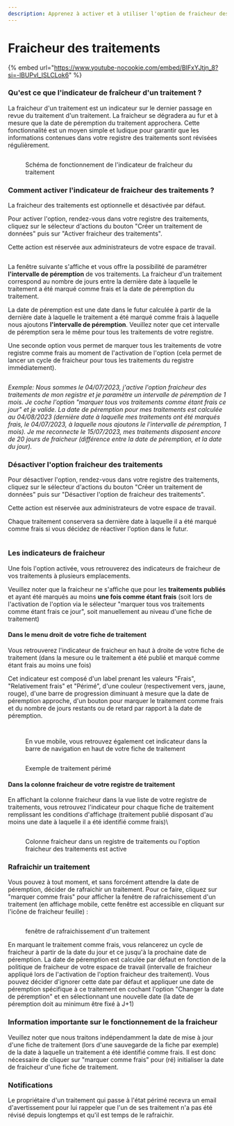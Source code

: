 ```yaml
---
description: Apprenez à activer et à utiliser l'option de fraicheur des traitements
---
```


# Fraicheur des traitements

{% embed url="https://www.youtube-nocookie.com/embed/BIFxYJtjn_8?si=-lBUPvI_ISLCLok6" %}

### Qu'est ce que l'indicateur de fraîcheur d'un traitement ?

La fraicheur d'un traitement est un indicateur sur le dernier passage en revue du traitement d'un traitement. La fraicheur se dégradera au fur et à mesure que la date de péremption du traitement approchera. Cette fonctionnalité est un moyen simple et ludique pour garantir que les informations contenues dans votre registre des traitements sont révisées régulièrement.&#x20;

<figure><img src="../../.gitbook/assets/image (275).png" alt=""><figcaption><p>Schéma de fonctionnement de l'indicateur de fraîcheur du traitement</p></figcaption></figure>

### Comment activer l'indicateur de fraicheur des traitements ?

La fraicheur des traitements est optionnelle et désactivée par défaut.&#x20;

Pour activer l'option, rendez-vous dans votre registre des traitements, cliquez sur le sélecteur d'actions du bouton "Créer un traitement de données" puis sur "Activer fraicheur des traitements".&#x20;

Cette action est réservée aux administrateurs de votre espace de travail.

<figure><img src="../../.gitbook/assets/freshness-activate.JPG" alt=""><figcaption></figcaption></figure>

La fenêtre suivante s'affiche et vous offre la possibilité de paramétrer **l'intervalle de péremption** de vos traitements. La fraicheur d'un traitement correspond au nombre de jours entre la dernière date à laquelle le traitement a été marqué comme frais et la date de péremption du traitement.&#x20;

La date de péremption est une date dans le futur calculée à partir de la dernière date à laquelle le traitement a été marqué comme frais à laquelle nous ajoutons **l'intervalle de péremption**. Veuillez noter que cet intervalle de péremption sera le même pour tous les traitements de votre registre.&#x20;

Une seconde option vous permet de marquer tous les traitements de votre registre comme frais au moment de l'activation de l'option (cela permet de lancer un cycle de fraicheur pour tous les traitements du registre immédiatement).

<figure><img src="../../.gitbook/assets/freshness-activate-modal.JPG" alt=""><figcaption></figcaption></figure>

_Exemple: Nous sommes le 04/07/2023, j'active l'option fraicheur des traitements de mon registre et je paramètre un intervalle de péremption de 1 mois. Je coche l'option "marquer tous vos traitements comme étant frais ce jour" et je valide. La date de péremption pour mes traitements est calculée au 04/08/2023 (dernière date à laquelle mes traitements ont été marqués frais, le 04/07/2023, à laquelle nous ajoutons le l'intervalle de péremption, 1 mois). Je me reconnecte le 15/07/2023, mes traitements disposent encore de 20 jours de fraicheur (différence entre la date de péremption, et la date du jour)._&#x20;



### Désactiver l'option fraicheur des traitements

Pour désactiver l'option, rendez-vous dans votre registre des traitements, cliquez sur le sélecteur d'actions du bouton "Créer un traitement de données" puis sur "Désactiver l'option de fraicheur des traitements".

Cette action est réservée aux administrateurs de votre espace de travail.

Chaque traitement conservera sa dernière date à laquelle il a été marqué comme frais si vous décidez de réactiver l'option dans le futur.

<figure><img src="../../.gitbook/assets/freshness-disablemodal.JPG" alt=""><figcaption></figcaption></figure>

### Les indicateurs de fraicheur

Une fois l'option activée, vous retrouverez des indicateurs de fraicheur de vos traitements à plusieurs emplacements.&#x20;

Veuillez noter que la fraicheur ne s'affiche que pour les **traitements publiés** et ayant été marqués au moins **une fois comme étant frais** (soit lors de l'activation de l'option via le sélecteur "marquer tous vos traitements comme étant frais ce jour", soit manuellement au niveau d'une fiche de traitement)

#### Dans le menu droit de votre fiche de traitement&#x20;

Vous retrouverez l'indicateur de fraicheur en haut à droite de votre fiche de traitement (dans la mesure ou le traitement a été publié et marqué comme étant frais au moins une fois)

Cet indicateur est composé d'un label prenant les valeurs "Frais", "Relativement frais" et "Périmé", d'une couleur (respectivement vers, jaune, rouge), d'une barre de progression diminuant à mesure que la date de péremption approche, d'un bouton pour marquer le traitement comme frais et du nombre de jours restants ou de retard par rapport à la date de péremption.&#x20;

<figure><img src="../../.gitbook/assets/image (270).png" alt=""><figcaption></figcaption></figure>



<figure><img src="../../.gitbook/assets/image (269).png" alt=""><figcaption><p>En vue mobile, vous retrouvez également cet indicateur dans la barre de navigation en haut de votre fiche de traitement</p></figcaption></figure>

<figure><img src="../../.gitbook/assets/image (271).png" alt=""><figcaption><p>Exemple de traitement périmé</p></figcaption></figure>

#### Dans la colonne fraicheur de votre registre de traitement

En affichant la colonne fraicheur dans la vue liste de votre registre de traitements, vous retrouvez l'indicateur pour chaque fiche de traitement remplissant les conditions d'affichage (traitement publié disposant d'au moins une date à laquelle il a été identifié comme frais)\


<figure><img src="../../.gitbook/assets/image (273).png" alt=""><figcaption><p>Colonne fraicheur dans un registre de traitements ou l'option fraicheur des traitements est active</p></figcaption></figure>

### Rafraichir un traitement

Vous pouvez à tout moment, et sans forcément attendre la date de péremption, décider de rafraichir un traitement. Pour ce faire, cliquez sur "marquer comme frais" pour afficher la fenêtre de rafraichissement d'un traitement (en affichage mobile, cette fenêtre est accessible en cliquant sur l'icône de fraicheur feuille) :

<figure><img src="../../.gitbook/assets/image (272).png" alt=""><figcaption><p>fenêtre de rafraichissement d'un traitement</p></figcaption></figure>

En marquant le traitement comme frais, vous relancerez un cycle de fraicheur à partir de la date du jour et ce jusqu'à la prochaine date de péremption. La date de péremption est calculée par défaut en fonction de la politique de fraicheur de votre espace de travail (intervalle de fraicheur appliqué lors de l'activation de l'option fraicheur des traitement). Vous pouvez décider d'ignorer cette date par défaut et appliquer une date de péremption spécifique à ce traitement en cochant l'option "Changer la date de péremption" et en sélectionnant une nouvelle date (la date de péremption doit au minimum être fixé à J+1)

### Information importante sur le fonctionnement de la fraicheur

Veuillez noter que nous traitons indépendamment la date de mise à jour d'une fiche de traitement (lors d'une sauvegarde de la fiche par exemple) de la date à laquelle un traitement a été identifié comme frais. Il est donc nécessaire de cliquer sur "marquer comme frais" pour (ré) initialiser la date de fraicheur d'une fiche de traitement.

### Notifications

Le propriétaire d'un traitement qui passe à l'état périmé recevra un email d'avertissement pour lui rappeler que l'un de ses traitement n'a pas été révisé depuis longtemps et qu'il est temps de le rafraichir.
